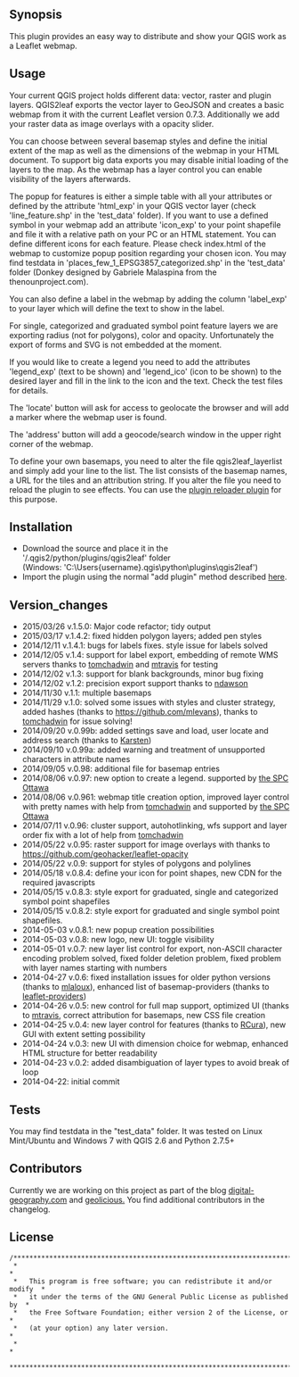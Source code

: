## Synopsis

This plugin provides an easy way to distribute and show your QGIS work as a Leaflet webmap. 

## Usage

Your current QGIS project holds different data: vector, raster and plugin layers. QGIS2leaf exports the vector layer to GeoJSON and creates a basic webmap from it with the current Leaflet version 0.7.3. Additionally we add your raster data as image overlays with a opacity slider.

You can choose between several basemap styles and define the initial extent of the map as well as the dimensions of the webmap in your HTML document. To support big data exports you may disable initial loading of the layers to the map. As the webmap has a layer control you can enable visibility of the layers afterwards.

The popup for features is either a simple table with all your attributes or defined by the attribute 'html_exp' in your QGIS vector layer (check 'line_feature.shp' in the 'test_data' folder). If you want to use a defined symbol in your webmap add an attribute 'icon_exp' to your point shapefile and file it with a relative path on your PC or an HTML statement. You can define different icons for each feature. Please check index.html of the webmap to customize popup position regarding your chosen icon. You may find testdata in 'places_few_1_EPSG3857_categorized.shp' in the 'test_data' folder (Donkey designed by Gabriele Malaspina from the thenounproject.com).

You can also define a label in the webmap by adding the column 'label_exp' to your layer which will define the text to show in the label.

For single, categorized and graduated symbol point feature layers we are exporting radius (not for polygons), color and opacity. Unfortunately the export of forms and SVG is not embedded at the moment.

If you would like to create a legend you need to add the attributes 'legend_exp' (text to be shown) and 'legend_ico' (icon to be shown) to the desired layer and fill in the link to the icon and the text. Check the test files for details.

The 'locate' button will ask for access to geolocate the browser and will add a marker where the webmap user is found.

The 'address' button will add a geocode/search window in the upper right corner of the webmap.

To define your own basemaps, you need to alter the file qgis2leaf_layerlist and simply add your line to the list. The list consists of the basemap names, a URL for the tiles and an attribution string. If you alter the file you need to reload the plugin to see effects. You can use the [plugin reloader plugin](https://plugins.qgis.org/plugins/plugin_reloader/) for this purpose.

## Installation

* Download the source and place it in the '/.qgis2/python/plugins/qgis2leaf' folder  
  (Windows: 'C:\Users\{username}\.qgis\python\plugins\qgis2leaf')
* Import the plugin using the normal "add plugin" method described [here](http://docs.qgis.org/2.2/en/docs/user_manual/plugins/plugins.html#managing-plugins 'qgis plugins').

## Version_changes
* 2015/03/26 v.1.5.0: Major code refactor; tidy output
* 2015/03/17 v.1.4.2: fixed hidden polygon layers; added pen styles
* 2014/12/11 v.1.4.1: bugs for labels fixes. style issue for labels solved
* 2014/12/05 v.1.4: support for label export, embedding of remote WMS servers thanks to [tomchadwin](https://github.com/tomchadwin) and [mtravis](https://github.com/mtravis) for testing
* 2014/12/02 v.1.3: support for blank backgrounds, minor bug fixing
* 2014/12/02 v.1.2: precision export support thanks to [ndawson](http://gis.stackexchange.com/users/28443/ndawson)
* 2014/11/30 v.1.1: multiple basemaps
* 2014/11/29 v.1.0: solved some issues with styles and cluster strategy, added hashes (thanks to https://github.com/mlevans), thanks to [tomchadwin](https://github.com/tomchadwin) for issue solving!
* 2014/09/20 v.0.99b: added settings save and load, user locate and address search (thanks to [Karsten](https://github.com/k4r573n))
* 2014/09/10 v.0.99a: added warning and treatment of unsupported characters in attribute names
* 2014/09/05 v.0.98: additional file for basemap entries
* 2014/08/06 v.0.97: new option to create a legend. supported by [the SPC Ottawa](http://www.spcottawa.on.ca/)
* 2014/08/06 v.0.961: webmap title creation option, improved layer control with pretty names with help from [tomchadwin](https://github.com/tomchadwin) and supported by [the SPC Ottawa](http://www.spcottawa.on.ca/)
* 2014/07/11 v.0.96: cluster support, autohotlinking, wfs support and layer order fix with a lot of help from [tomchadwin](https://github.com/tomchadwin)
* 2014/05/22 v.0.95: raster support for image overlays with thanks to https://github.com/geohacker/leaflet-opacity
* 2014/05/22 v.0.9: support for styles of polygons and polylines
* 2014/05/18 v.0.8.4: define your icon for point shapes, new CDN for the required javascripts
* 2014/05/15 v.0.8.3: style export for graduated, single and categorized symbol point shapefiles
* 2014/05/15 v.0.8.2: style export for graduated and single symbol point shapefiles.
* 2014-05-03 v.0.8.1: new popup creation possibilities
* 2014-05-03 v.0.8: new logo, new UI: toggle visibility
* 2014-05-01 v.0.7: new layer list control for export, non-ASCII character encoding problem solved, fixed folder deletion problem, fixed problem with layer names starting with numbers
* 2014-04-27 v.0.6: fixed installation issues for older python versions (thanks to [mlaloux](https://github.com/mlaloux)), enhanced list of basemap-providers (thanks to [leaflet-providers](https://github.com/leaflet/extras/leaflet-providers/))
* 2014-04-26 v.0.5: new control for full map support, optimized UI (thanks to [mtravis](https://github.com/mtravis), correct attribution for basemaps, new CSS file creation
* 2014-04-25 v.0.4: new layer control for features (thanks to [RCura](https://github.com/RCura)), new GUI with extent setting possibility
* 2014-04-24 v.0.3: new UI with dimension choice for webmap, enhanced HTML structure for better readability
* 2014-04-23 v.0.2: added disambiguation of layer types to avoid break of loop
* 2014-04-22: initial commit

## Tests

You may find testdata in the "test_data" folder.
It was tested on Linux Mint/Ubuntu and Windows 7 with QGIS 2.6 and Python 2.7.5+ 

## Contributors

Currently we are working on this project as part of the blog [digital-geography.com](http://www.digital-geography.com 'digital-geography') and [geolicious.](http://www.geolicious.de 'geolicious')
You find additional contributors in the changelog.

## License

```
/***************************************************************************
 *                                                                         *
 *   This program is free software; you can redistribute it and/or modify  *
 *   it under the terms of the GNU General Public License as published by  *
 *   the Free Software Foundation; either version 2 of the License, or     *
 *   (at your option) any later version.                                   *
 *                                                                         *
 ***************************************************************************/
```


